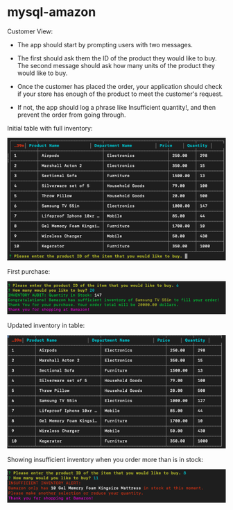 # mysql-amazon

Customer View:


* The app should start by prompting users with two messages.

* The first should ask them the ID of the product they would like to buy.
The second message should ask how many units of the product they would like to buy.

* Once the customer has placed the order, your application should check if your store has enough of the product to meet the customer's request.

* If not, the app should log a phrase like Insufficient quantity!, and then prevent the order from going through.

Initial table with full inventory:


![Initial Table](Images/firstTable.png)

First purchase:


![Purchase](Images/purchase.png)

Updated inventory in table:


![Updated Table](Images/updatedInventory.png)

Showing insufficient inventory when you order more than is in stock:


![Insufficient](Images/noInventory.png)
